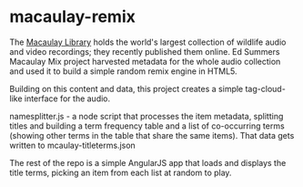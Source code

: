 # macaulay-remix

The <a href="http://macaulaylibrary.org/">Macaulay Library</a> holds the world's largest collection of wildlife audio and video recordings; they recently published them online. Ed Summers Macaulay Mix project harvested metadata for the whole audio collection and used it to build a simple random remix engine in HTML5.

Building on this content and data, this project creates a simple tag-cloud-like interface for the audio.

namesplitter.js - a node script that processes the item metadata, splitting titles and building a term frequency table and a list of co-occurring terms (showing other terms in the table that share the same items). That data gets written to mcaulay-titleterms.json

The rest of the repo is a simple AngularJS app that loads and displays the title terms, picking an item from each list at random to play.
